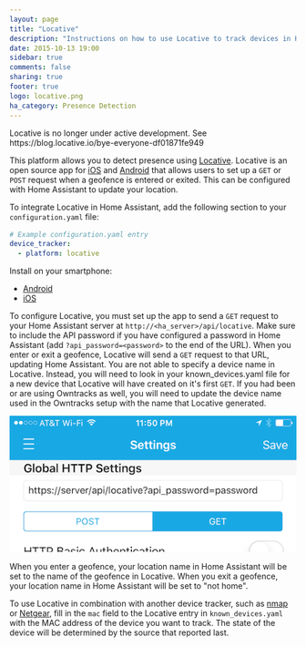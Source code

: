 ```yaml
---
layout: page
title: "Locative"
description: "Instructions on how to use Locative to track devices in Home Assistant."
date: 2015-10-13 19:00
sidebar: true
comments: false
sharing: true
footer: true
logo: locative.png
ha_category: Presence Detection
---
```


<p class='note'>
Locative is no longer under active development. See https://blog.locative.io/bye-everyone-df01871fe949
</p>

This platform allows you to detect presence using [Locative](https://my.locative.io/). Locative is an open source app for [iOS](https://github.com/LocativeHQ/ios-app) and [Android](https://github.com/LocativeHQ/Locative-Android) that allows users to set up a `GET` or `POST` request when a geofence is entered or exited. This can be configured with Home Assistant to update your location.

To integrate Locative in Home Assistant, add the following section to your `configuration.yaml` file:

```yaml
# Example configuration.yaml entry
device_tracker:
  - platform: locative
```

Install on your smartphone:

- [Android](https://play.google.com/store/apps/details?id=io.locative.app)
- [iOS](https://itunes.apple.com/us/app/geofancy/id725198453)

To configure Locative, you must set up the app to send a `GET` request to your Home Assistant server at `http://<ha_server>/api/locative`. Make sure to include the API password if you have configured a password in Home Assistant (add `?api_password=<password>` to the end of the URL). When you enter or exit a geofence, Locative will send a `GET` request to that URL, updating Home Assistant.  You are not able to specify a device name in Locative.  Instead, you will need to look in your known_devices.yaml file for a new device that Locative will have created on it's first `GET`.  If you had been or are using Owntracks as well, you will need to update the device name used in the Owntracks setup with the name that Locative generated.

<p class='img'>
  <img src='/images/screenshots/locative.png'/>
</p>

When you enter a geofence, your location name in Home Assistant will be set to the name of the geofence in Locative. When you exit a geofence, your location name in Home Assistant will be set to "not home".

To use Locative in combination with another device tracker, such as [nmap](/components/device_tracker.nmap_tracker/) or [Netgear](/components/device_tracker.netgear/), fill in the `mac` field to the Locative entry in `known_devices.yaml` with the MAC address of the device you want to track. The state of the device will be determined by the source that reported last.
